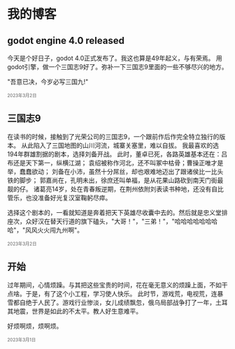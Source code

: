 <style>
    .date { font-size: 10px;color: #606060; }
</style>

# 我的博客

## godot engine 4.0 released

今天是个好日子，godot 4.0正式发布了。我这也算是49年起义，与有荣焉。
用godot引擎，做一个三国志9好了。弥补一下三国志9里面的一些不够尽兴的地方。

"吾意已决，今岁必写三国九!"

<div class="date">2023年3月2日</div>

## 三国志9

在读书的时候，接触到了光荣公司的三国志9，一个跟前作后作完全特立独行的版本。
从此陷入了三国地图的山川河流，城寨关塞里，难以自拔。
我最喜欢的选194年群雄割据的剧本，选择刘备开战。
此时，董卓已死，各路英雄基本还在：吕布还是天下第一，纵横江湖；
袁绍被称作河北，还不叫冢中枯骨；曹操正唯才是举，蠢蠢欲动；
刘备在小沛，虽然十分屌丝，却也艰难地迈出了跟诸侯比一比头铁的脚步；
郭嘉尚在，孔明未出，徐庶还叫单福，是从花果山路砍到南天门街最靓的仔。
诸葛亮14岁，处在青春叛逆期，在荆州依附刘表读书种地，还没有自比管乐，也没准备好光复汉室鞠躬尽瘁。

选择这个剧本的，一看就知道是奔着把天下英雄尽收囊中去的。然后就是忠义堂排座次，众好汉在替天行道的旗下磕头，"大哥！"，"三弟！"，"哈哈哈哈哈哈哈哈"，"风风火火闯九州啊"。

<div class="date">2023年3月2日</div>

## 开始

过年期间，心情烦躁。与其把这些宝贵的时间，花在毫无意义的烦躁上面，不如干点啥。于是，有了这个小工程，学习使人快乐。
此时节，游戏荒，电视荒，连暴雪都自绝于人民了。游戏行业惨淡，女儿成绩飘忽，俄乌局部战争打了一年，土耳其地震，世界是如此的不太平。教人好生意难平。

好烦啊烦，烦啊烦。

<div class="date">2023年3月1日</div>

